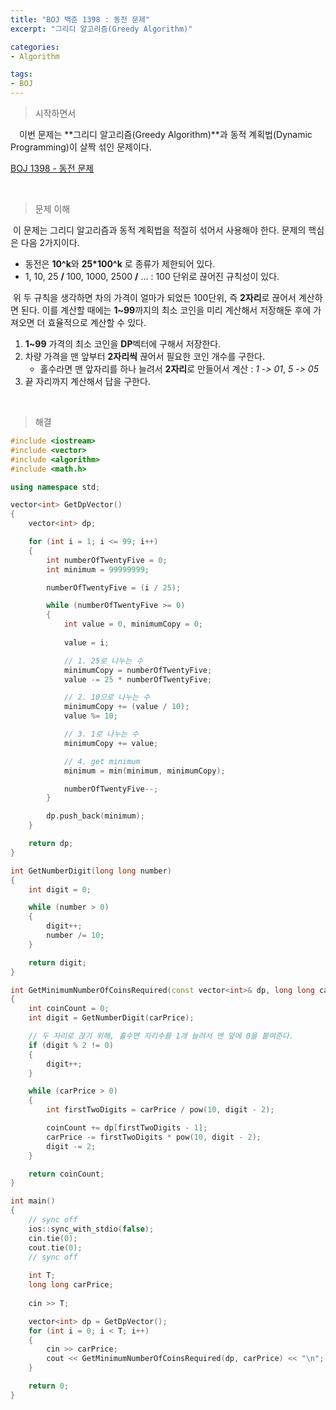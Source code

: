 ```yaml
---
title: "BOJ 백준 1398 : 동전 문제"
excerpt: "그리디 알고리즘(Greedy Algorithm)"

categories:
- Algorithm

tags:
- BOJ
---
```


> 시작하면서

　이번 문제는 **그리디 알고리즘(Greedy Algorithm)**과 동적 계획법(Dynamic Programming)이 살짝 섞인 문제이다.

[BOJ 1398 - 동전 문제](https://www.acmicpc.net/problem/1398)    

​    

> 문제 이해

​	이 문제는 그리디 알고리즘과 동적 계획법을 적절히 섞어서 사용해야 한다. 문제의 핵심은 다음 2가지이다.

- 동전은 **10^k**와 **25\*100^k** 로 종류가 제한되어 있다.
- 1, 10, 25 **/** 100, 1000, 2500 **/** ... : 100 단위로 끊어진 규칙성이 있다. 

​	위 두 규칙을 생각하면 차의 가격이 얼마가 되었든 100단위, 즉 **2자리**로 끊어서 계산하면 된다. 이를 계산할 때에는 **1~99**까지의 최소 코인을 미리 계산해서 저장해둔 후에 가져오면 더 효율적으로 계산할 수 있다.

1. **1~99** 가격의 최소 코인을 **DP**벡터에 구해서 저장한다.
2. 차량 가격을 맨 앞부터 **2자리씩** 끊어서 필요한 코인 개수를 구한다.
   - 홀수라면 맨 앞자리를 하나 늘려서 **2자리**로 만들어서 계산 : *1 -> 01*, *5 -> 05*
3. 끝 자리까지 계산해서 답을 구한다.

​    

>해결

```c++
#include <iostream>
#include <vector>
#include <algorithm>
#include <math.h>

using namespace std;

vector<int> GetDpVector()
{
    vector<int> dp;

    for (int i = 1; i <= 99; i++)
    {
        int numberOfTwentyFive = 0;
        int minimum = 99999999;

        numberOfTwentyFive = (i / 25);

        while (numberOfTwentyFive >= 0)
        {
            int value = 0, minimumCopy = 0;
            
            value = i;

            // 1. 25로 나누는 수
            minimumCopy = numberOfTwentyFive;
            value -= 25 * numberOfTwentyFive;

            // 2. 10으로 나누는 수
            minimumCopy += (value / 10);
            value %= 10;

            // 3. 1로 나누는 수
            minimumCopy += value;

            // 4. get minimum
            minimum = min(minimum, minimumCopy);

            numberOfTwentyFive--;
        }

        dp.push_back(minimum);
    }

    return dp;
}

int GetNumberDigit(long long number)
{
    int digit = 0;

    while (number > 0)
    {
        digit++;
        number /= 10;
    }

    return digit;
}

int GetMinimumNumberOfCoinsRequired(const vector<int>& dp, long long carPrice)
{
    int coinCount = 0;
    int digit = GetNumberDigit(carPrice);

    // 두 자리로 끊기 위해, 홀수면 자리수를 1개 늘려서 맨 앞에 0을 붙여준다.
    if (digit % 2 != 0)
    {
        digit++;
    }

    while (carPrice > 0)
    {
        int firstTwoDigits = carPrice / pow(10, digit - 2);

        coinCount += dp[firstTwoDigits - 1];
        carPrice -= firstTwoDigits * pow(10, digit - 2);
        digit -= 2;
    }

    return coinCount;
}

int main()
{
    // sync off
    ios::sync_with_stdio(false);
    cin.tie(0);
    cout.tie(0);
    // sync off
    
    int T;
    long long carPrice;
    
    cin >> T;

    vector<int> dp = GetDpVector();
    for (int i = 0; i < T; i++)
    {
        cin >> carPrice;
        cout << GetMinimumNumberOfCoinsRequired(dp, carPrice) << "\n";
    }

    return 0;
}
```

